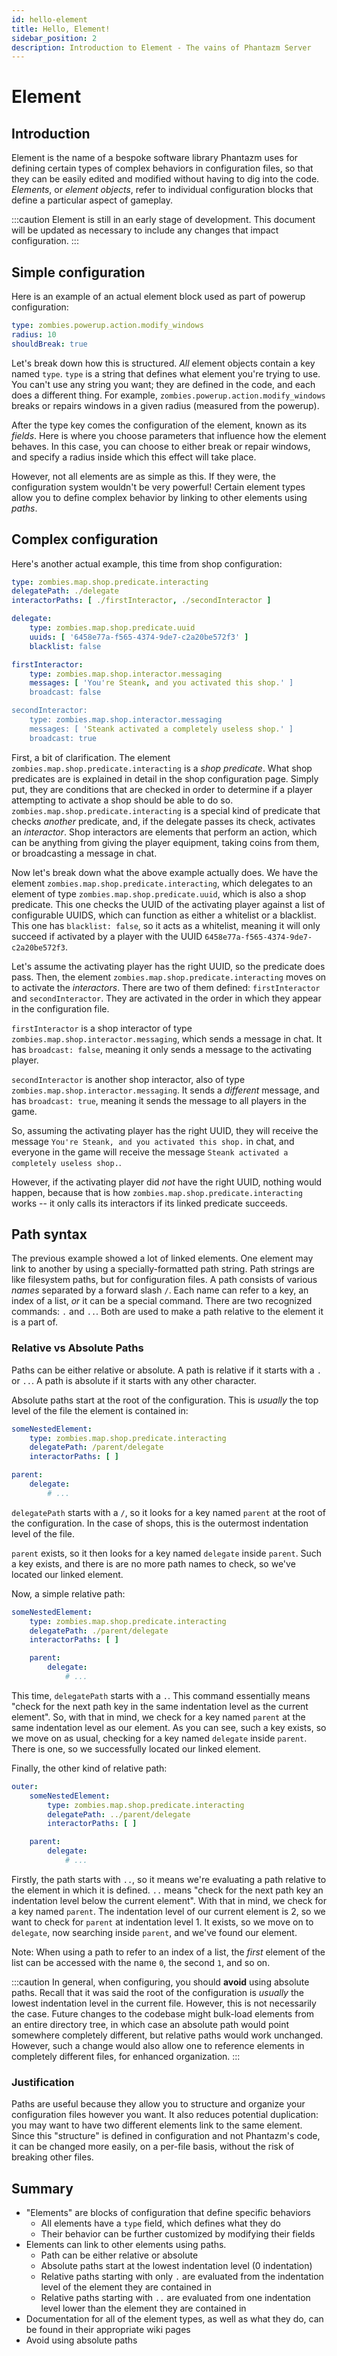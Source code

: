 ```yaml
---
id: hello-element
title: Hello, Element!
sidebar_position: 2
description: Introduction to Element - The vains of Phantazm Server
---
```

# Element

## Introduction
Element is the name of a bespoke software library Phantazm uses for defining certain types of complex behaviors in configuration files, so that they can be easily edited and modified without having to dig into the code. *Elements*, or *element objects*, refer to individual configuration blocks that define a particular aspect of gameplay. 

:::caution
Element is still in an early stage of development. This document will be updated as necessary to include any changes that impact configuration.
:::


## Simple configuration

Here is an example of an actual element block used as part of powerup configuration:

```yml {showLineNumbers}
type: zombies.powerup.action.modify_windows
radius: 10
shouldBreak: true
```

Let's break down how this is structured. *All* element objects contain a key named `type`. `type` is a string that defines what element you're trying to use. You can't use any string you want; they are defined in the code, and each does a different thing. For example, `zombies.powerup.action.modify_windows` breaks or repairs windows in a given radius (measured from the powerup). 

After the type key comes the configuration of the element, known as its *fields*. Here is where you choose parameters that influence how the element behaves. In this case, you can choose to either break or repair windows, and specify a radius inside which this effect will take place.

However, not all elements are as simple as this. If they were, the configuration system wouldn't be very powerful! Certain element types allow you to define complex behavior by linking to other elements using *paths*. 

## Complex configuration

Here's another actual example, this time from shop configuration:

```yml {showLineNumbers}
type: zombies.map.shop.predicate.interacting
delegatePath: ./delegate
interactorPaths: [ ./firstInteractor, ./secondInteractor ]

delegate: 
    type: zombies.map.shop.predicate.uuid
    uuids: [ '6458e77a-f565-4374-9de7-c2a20be572f3' ]
    blacklist: false

firstInteractor:
    type: zombies.map.shop.interactor.messaging
    messages: [ 'You're Steank, and you activated this shop.' ]
    broadcast: false

secondInteractor:
    type: zombies.map.shop.interactor.messaging
    messages: [ 'Steank activated a completely useless shop.' ]
    broadcast: true
```

First, a bit of clarification. The element `zombies.map.shop.predicate.interacting` is a *shop predicate*. What shop predicates are is explained in detail in the shop configuration page. Simply put, they are conditions that are checked in order to determine if a player attempting to activate a shop should be able to do so. `zombies.map.shop.predicate.interacting` is a special kind of predicate that checks *another* predicate, and, if the delegate passes its check, activates an *interactor*. Shop interactors are elements that perform an action, which can be anything from giving the player equipment, taking coins from them, or broadcasting a message in chat.

Now let's break down what the above example actually does. We have the element `zombies.map.shop.predicate.interacting`, which delegates to an element of type `zombies.map.shop.predicate.uuid`, which is also a shop predicate. This one checks the UUID of the activating player against a list of configurable UUIDS, which can function as either a whitelist or a blacklist. This one has `blacklist: false`, so it acts as a whitelist, meaning it will only succeed if activated by a player with the UUID `6458e77a-f565-4374-9de7-c2a20be572f3`. 

Let's assume the activating player has the right UUID, so the predicate does pass. Then, the element `zombies.map.shop.predicate.interacting` moves on to activate the *interactors*. There are two of them defined: `firstInteractor` and `secondInteractor`. They are activated in the order in which they appear in the configuration file.

`firstInteractor` is a shop interactor of type `zombies.map.shop.interactor.messaging`, which sends a message in chat. It has `broadcast: false`, meaning it only sends a message to the activating player. 

`secondInteractor` is another shop interactor, also of type `zombies.map.shop.interactor.messaging`. It sends a *different* message, and has `broadcast: true`, meaning it sends the message to all players in the game. 

So, assuming the activating player has the right UUID, they will receive the message `You're Steank, and you activated this shop.` in chat, and everyone in the game will receive the message `Steank activated a completely useless shop.`. 

However, if the activating player did *not* have the right UUID, nothing would happen, because that is how `zombies.map.shop.predicate.interacting` works -- it only calls its interactors if its linked predicate succeeds.

## Path syntax

The previous example showed a lot of linked elements. One element may link to another by using a specially-formatted path string. Path strings are like filesystem paths, but for configuration files. A path consists of various *names* separated by a forward slash `/`. Each name can refer to a key, an index of a list, *or* it can be a special command. There are two recognized commands: `.` and `..`. Both are used to make a path relative to the element it is a part of.

### Relative vs Absolute Paths

Paths can be either relative or absolute. A path is relative if it starts with a `.` or `..`. A path is absolute if it starts with any other character. 

Absolute paths start at the root of the configuration. This is *usually* the top level of the file the element is contained in:

```yml {showLineNumbers}
someNestedElement:
    type: zombies.map.shop.predicate.interacting
    delegatePath: /parent/delegate
    interactorPaths: [ ]

parent:
    delegate: 
        # ...
```

`delegatePath` starts with a `/`, so it looks for a key named `parent` at the root of the configuration. In the case of shops, this is the outermost indentation level of the file.

`parent` exists, so it then looks for a key named `delegate` inside `parent`. Such a key exists, and there is are no more path names to check, so we've located our linked element.

Now, a simple relative path:

```yml {showLineNumbers}
someNestedElement:
    type: zombies.map.shop.predicate.interacting
    delegatePath: ./parent/delegate
    interactorPaths: [ ]

    parent:
        delegate: 
            # ...
```

This time, `delegatePath` starts with a `.`. This command essentially means "check for the next path key in the same indentation level as the current element". So, with that in mind, we check for a key named `parent` at the same indentation level as our element. As you can see, such a key exists, so we move on as usual, checking for a key named `delegate` inside `parent`. There is one, so we successfully located our linked element.

Finally, the other kind of relative path:

```yml {showLineNumbers}
outer:
    someNestedElement:
        type: zombies.map.shop.predicate.interacting
        delegatePath: ../parent/delegate
        interactorPaths: [ ]

    parent:
        delegate: 
            # ...
```

Firstly, the path starts with `..`, so it means we're evaluating a path relative to the element in which it is defined. `..` means "check for the next path key an indentation level below the current element". With that in mind, we check for a key named `parent`. The indentation level of our current element is 2, so we want to check for `parent` at indentation level 1. It exists, so we move on to `delegate`, now searching inside `parent`, and we've found our element. 

Note: When using a path to refer to an index of a list, the *first* element of the list can be accessed with the name `0`, the second `1`, and so on.

:::caution
In general, when configuring, you should **avoid** using absolute paths. Recall that it was said the root of the configuration is *usually* the lowest indentation level in the current file. However, this is not necessarily the case. Future changes to the codebase might bulk-load elements from an entire directory tree, in which case an absolute path would point somewhere completely different, but relative paths would work unchanged. However, such a change would also allow one to reference elements in completely different files, for enhanced organization. 
:::


### Justification
 
Paths are useful because they allow you to structure and organize your configuration files however you want. It also reduces potential duplication: you may want to have two different elements link to the same element. Since this "structure" is defined in configuration and not Phantazm's code, it can be changed more easily, on a per-file basis, without the risk of breaking other files.

## Summary

* "Elements" are blocks of configuration that define specific behaviors
  * All elements have a `type` field, which defines what they do
  * Their behavior can be further customized by modifying their fields
* Elements can link to other elements using paths.
  * Path can be either relative or absolute
  * Absolute paths start at the lowest indentation level (0 indentation)
  * Relative paths starting with only `.` are evaluated from the indentation level of the element they are contained in 
  * Relative paths starting with `..` are evaluated from one indentation level lower than the element they are contained in
* Documentation for all of the element types, as well as what they do, can be found in their appropriate wiki pages
* Avoid using absolute paths